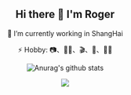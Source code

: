 <div align="center">
  
## Hi there 👋  I'm Roger

🔭 I’m currently working in ShangHai

⚡ Hobby: 📷、🏊🏻、🎬、🎵、👨‍💻‍


<!--
[![](https://img.shields.io/badge/JianShu-EA6F5A?&labelColor=222&style=for-the-badge&logo=blog&logoColor=7289DA)](https://www.jianshu.com/u/9308843ed8e2)
-->
  
  
![Anurag's github stats](https://github-readme-stats.vercel.app/api?username=RRRoger&count_private=true&show_icons=true)

<img src="https://github-readme-stats.vercel.app/api/top-langs/?exclude_repo=RRRoger.github.io&username=RRRoger&hide_border=true&show_icons=true&title_color=eee&icon_color=eee&text_color=fff&bg_color=999&langs_count=6&hide=css&card_width=400">

</div>
